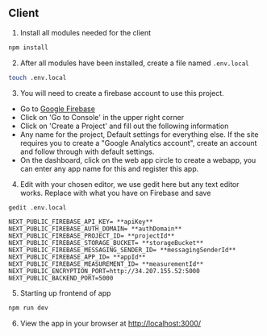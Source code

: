 ## Client
1. Install all modules needed for the client
```bash
npm install
```
2. After all modules have been installed, create a file named `.env.local`
```bash
touch .env.local
```
3. You will need to create a firebase account to use this project. 

- Go to [Google Firebase](https://firebase.google.com/)  
- Click on 'Go to Console' in the upper right corner
- Click on 'Create a Project' and fill out the following information
- Any name for the project, Default settings for everything else. If the site requires you to create a "Google Analytics account", create an account and follow through with default settings. 
- On the dashboard, click on the web app circle to create a webapp, you can enter any app name for this and register this app.
4. Edit with your chosen editor, we use gedit here but any text editor works. Replace with what you have on Firebase and save 
```bash
gedit .env.local
```
```
NEXT_PUBLIC_FIREBASE_API_KEY= **apiKey**
NEXT_PUBLIC_FIREBASE_AUTH_DOMAIN= **authDomain**
NEXT_PUBLIC_FIREBASE_PROJECT_ID= **projectId**
NEXT_PUBLIC_FIREBASE_STORAGE_BUCKET= **storageBucket**
NEXT_PUBLIC_FIREBASE_MESSAGING_SENDER_ID= **messagingSenderId**
NEXT_PUBLIC_FIREBASE_APP_ID= **appId**
NEXT_PUBLIC_FIREBASE_MEASUREMENT_ID= **measurementId**
NEXT_PUBLIC_ENCRYPTION_PORT=http://34.207.155.52:5000
NEXT_PUBLIC_BACKEND_PORT=5000
```
5. Starting up frontend of app
```bash
npm run dev
```
6. View the app in your browser at 
[http://localhost:3000/](http://localhost:3000/)
